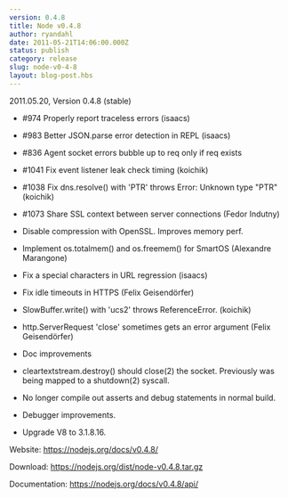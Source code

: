 ```yaml
---
version: 0.4.8
title: Node v0.4.8
author: ryandahl
date: 2011-05-21T14:06:00.000Z
status: publish
category: release
slug: node-v0-4-8
layout: blog-post.hbs
---
```


2011.05.20, Version 0.4.8 (stable)

* #974 Properly report traceless errors (isaacs)

* #983 Better JSON.parse error detection in REPL (isaacs)

* #836 Agent socket errors bubble up to req only if req exists

* #1041 Fix event listener leak check timing (koichik)

* #1038 Fix dns.resolve() with 'PTR' throws Error: Unknown type "PTR"
  (koichik)

* #1073 Share SSL context between server connections (Fedor Indutny)

* Disable compression with OpenSSL. Improves memory perf.

* Implement os.totalmem() and os.freemem() for SmartOS (Alexandre Marangone)

* Fix a special characters in URL regression (isaacs)

* Fix idle timeouts in HTTPS (Felix Geisendörfer)

* SlowBuffer.write() with 'ucs2' throws ReferenceError. (koichik)

* http.ServerRequest 'close' sometimes gets an error argument
  (Felix Geisendörfer)

* Doc improvements

* cleartextstream.destroy() should close(2) the socket. Previously was being
  mapped to a shutdown(2) syscall.

* No longer compile out asserts and debug statements in normal build.

* Debugger improvements.

* Upgrade V8 to 3.1.8.16.

Website: <a href="https://nodejs.org/docs/v0.4.8/">https://nodejs.org/docs/v0.4.8/</a>

Download: <a href="https://nodejs.org/dist/node-v0.4.8.tar.gz">https://nodejs.org/dist/node-v0.4.8.tar.gz</a>

Documentation: <a href="https://nodejs.org/docs/v0.4.8/api/">https://nodejs.org/docs/v0.4.8/api/</a>
